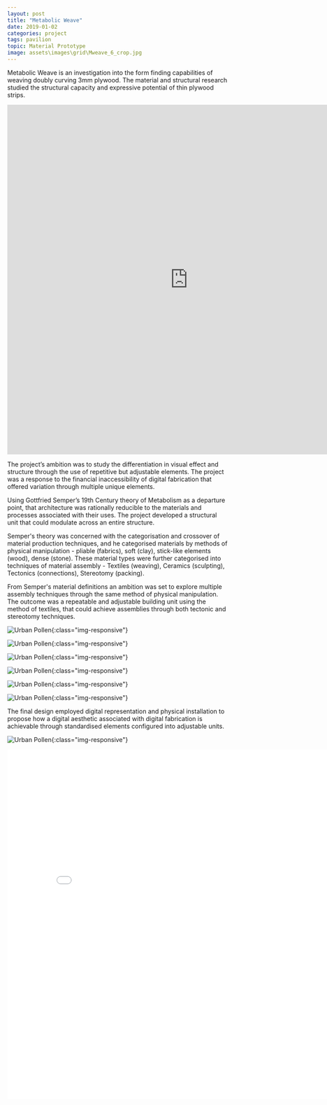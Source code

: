 ```yaml
---
layout: post
title: "Metabolic Weave"
date: 2019-01-02
categories: project
tags: pavilion
topic: Material Prototype
image: assets\images\grid\Mweave_6_crop.jpg
---
```

Metabolic Weave is an investigation into the form finding capabilities of weaving doubly curving 3mm plywood. The material and structural research studied the structural capacity and expressive potential of thin plywood strips.

<iframe src="http://player.vimeo.com/video/44450551" frameborder="0" width="825" height="800"></iframe>

The project’s ambition was to study the differentiation in visual effect and structure through the use of repetitive but adjustable elements. The project was a response to the financial inaccessibility of digital fabrication that offered variation through multiple unique elements.

Using Gottfried Semper’s 19th Century theory of Metabolism as a departure point, that architecture was rationally reducible to the materials and processes associated with their uses. The project developed a structural unit that could modulate across an entire structure.

Semper's theory was concerned with the categorisation and crossover of material production techniques, and he categorised materials by methods of physical manipulation - pliable (fabrics), soft (clay), stick-like elements (wood), dense (stone). These material types were further categorised into techniques of material assembly - Textiles (weaving), Ceramics (sculpting), Tectonics (connections), Stereotomy (packing).

From Semper's material definitions an ambition was set to explore multiple assembly techniques through the same method of physical manipulation. The outcome was a repeatable and adjustable building unit using the method of textiles, that could achieve assemblies through both tectonic and stereotomy techniques.

![Urban Pollen](/assets/images/posts/Mweave_1.jpg){:class="img-responsive"}

![Urban Pollen](/assets/images/posts/Mweave_2.jpg){:class="img-responsive"}

![Urban Pollen](/assets/images/posts/Mweave_3.jpg){:class="img-responsive"}

![Urban Pollen](/assets/images/posts/Mweave_4.jpg){:class="img-responsive"}

![Urban Pollen](/assets/images/posts/Mweave_5.jpg){:class="img-responsive"}

![Urban Pollen](/assets/images/posts/Mweave_6.jpg){:class="img-responsive"}

The final design employed digital representation and physical installation to propose how a digital aesthetic associated with digital fabrication is achievable through standardised elements configured into adjustable units.  

![Urban Pollen](/assets/images/posts/Mweave_7.jpg){:class="img-responsive"}

<iframe src="//e.issuu.com/legacy.html?documentId=120622022458-0631f61c38484f8c9e4183c35a7e7b5f" frameborder="0" webkitallowfullscreen mozallowfullscreen allowfullscreen width="825" height="800"></iframe>
